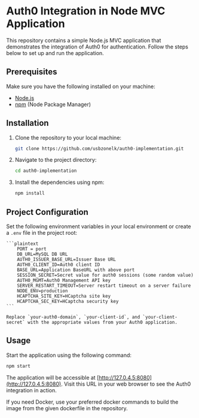 
# Auth0 Integration in Node MVC Application

This repository contains a simple Node.js MVC application that demonstrates the integration of Auth0 for authentication. Follow the steps below to set up and run the application.

## Prerequisites

Make sure you have the following installed on your machine:

- [Node.js](https://nodejs.org/)
- [npm](https://www.npmjs.com/) (Node Package Manager)

## Installation

1. Clone the repository to your local machine:

    ```bash
    git clone https://github.com/usbzonelk/auth0-implementation.git
    ```

2. Navigate to the project directory:

    ```bash
    cd auth0-implementation
    ```

3. Install the dependencies using npm:

    ```bash
    npm install
    ```

## Project Configuration


Set the following environment variables in your local environment or create a `.env` file in the project root:

    ```plaintext
        PORT = port
        DB_URL=MySQL DB URL
        AUTH0_ISSUER_BASE_URL=Issuer Base URL
        AUTH0_CLIENT_ID=Auth0 client ID
        BASE_URL=Application BaseURL with above port
        SESSION_SECRET=Secret value for auth0 sessions (some random value)
        AUTH0_MGMT=Auth0 Management API key
        SERVER_RESTART_TIMEOUT=Server restart timeout on a server failure
        NODE_ENV=production
        HCAPTCHA_SITE_KEY=HCaptcha site key
        HCAPTCHA_SEC_KEY=HCaptcha security key
    ```

    Replace `your-auth0-domain`, `your-client-id`, and `your-client-secret` with the appropriate values from your Auth0 application.

## Usage

Start the application using the following command:

```bash
npm start
```

The application will be accessible at [http://127.0.4.5:8080](http://127.0.4.5:8080). Visit this URL in your web browser to see the Auth0 integration in action.

If you need Docker, use your preferred docker commands to build the image from the given dockerfile in the repository.

